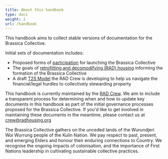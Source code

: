 ```yaml
---
title: About this handbook
type: docs
weight: 1
url: /handbook
---
```


This handbook aims to collect stable versions of documentation for the Brassica Collective.  

Initial sets of documentation includes:
  * Proposed forms of [participation](/handbook/participation/) for launching the Brassica Collective 
  * The goals of [retrofitting and decomodifying (RAD) housing](/handbook/rad-housing/) informing the formation of the Brassica Collective 
  * A draft [T2S Model](/handbook/t2s-model/) the RAD Crew is developing to help us navigate the financial/legal hurdles to collectively stewarding property

This handbook is currently maintained by the [RAD Crew](/handbook/participation/crew/). We aim to include a transparent process for determining when and how to update key documents in this handbook as part of the initial governance processes proposed for the Brassica Collective. If you'd like to get involved in maintaining these documents in the meantime, please contact us at crew@radhousing.org 

The Brassica Collective gathers on the unceded lands of the Wurundjeri Woi Wurrung people of the Kulin Nation. We pay respect to past, present, and emerging Elders and honour their enduring connections to Country. We recognise the ongoing impacts of colonisation, and the importance of First Nations leadership in cultivating sustainable collective practices.

